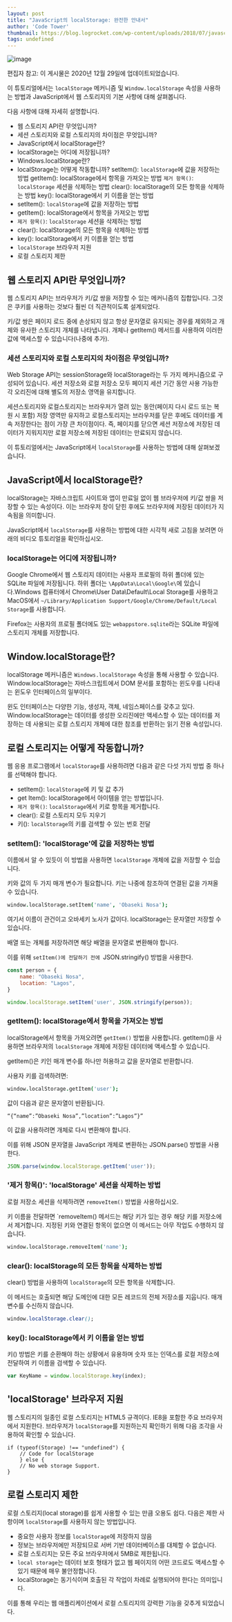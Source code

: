 ```yaml
---
layout: post
title: "JavaScript의 localStorage: 완전한 안내서"
author: 'Code Tower'
thumbnail: https://blog.logrocket.com/wp-content/uploads/2018/07/javascript-localstorage.png
tags: undefined
---
```



![image](https://i1.wp.com/blog.logrocket.com/wp-content/uploads/2018/07/javascript-localstorage.png?fit=730%2C487&ssl=1)

편집자 참고: 이 게시물은 2020년 12월 29일에 업데이트되었습니다.

이 튜토리얼에서는 `localStorage` 메커니즘 및 `Window.localStorage` 속성을 사용하는 방법과 JavaScript에서 웹 스토리지의 기본 사항에 대해 살펴봅니다.

다음 사항에 대해 자세히 설명합니다.

- 웹 스토리지 API란 무엇입니까?
- 세션 스토리지와 로컬 스토리지의 차이점은 무엇입니까?
- JavaScript에서 localStorage란?
- localStorage는 어디에 저장됩니까?
- Windows.localStorage란?
- localStorage는 어떻게 작동합니까?
setItem(): `localStorage`에 값을 저장하는 방법
getItem(): localStorage에서 항목을 가져오는 방법
`제거 항목()`: `localStorage` 세션을 삭제하는 방법
clear(): localStorage의 모든 항목을 삭제하는 방법
key(): localStorage에서 키 이름을 얻는 방법
- setItem(): `localStorage`에 값을 저장하는 방법
- getItem(): localStorage에서 항목을 가져오는 방법
- `제거 항목()`: `localStorage` 세션을 삭제하는 방법
- clear(): localStorage의 모든 항목을 삭제하는 방법
- key(): localStorage에서 키 이름을 얻는 방법
- `localStorage` 브라우저 지원
- 로컬 스토리지 제한

## 웹 스토리지 API란 무엇입니까?

웹 스토리지 API는 브라우저가 키/값 쌍을 저장할 수 있는 메커니즘의 집합입니다. 그것은 쿠키를 사용하는 것보다 훨씬 더 직관적이도록 설계되었다.

키/값 쌍은 페이지 로드 중에 손상되지 않고 항상 문자열로 유지되는 경우를 제외하고 개체와 유사한 스토리지 개체를 나타냅니다. 개체나 getItem() 메서드를 사용하여 이러한 값에 액세스할 수 있습니다(나중에 추가).

### 세션 스토리지와 로컬 스토리지의 차이점은 무엇입니까?

Web Storage API는 sessionStorage와 localStorage라는 두 가지 메커니즘으로 구성되어 있습니다. 세션 저장소와 로컬 저장소 모두 페이지 세션 기간 동안 사용 가능한 각 오리진에 대해 별도의 저장소 영역을 유지합니다.

세션스토리지와 로컬스토리지는 브라우저가 열려 있는 동안(페이지 다시 로드 또는 복원 시 포함) 저장 영역만 유지하고 로컬스토리지는 브라우저를 닫은 후에도 데이터를 계속 저장한다는 점이 가장 큰 차이점이다. 즉, 페이지를 닫으면 세션 저장소에 저장된 데이터가 지워지지만 로컬 저장소에 저장된 데이터는 만료되지 않습니다.

이 튜토리얼에서는 JavaScript에서 `localStorage`를 사용하는 방법에 대해 살펴보겠습니다.

## JavaScript에서 localStorage란?

localStorage는 자바스크립트 사이트와 앱이 만료일 없이 웹 브라우저에 키/값 쌍을 저장할 수 있는 속성이다. 이는 브라우저 창이 닫힌 후에도 브라우저에 저장된 데이터가 지속됨을 의미합니다.

JavaScript에서 `localStorage`를 사용하는 방법에 대한 시각적 새로 고침을 보려면 아래의 비디오 튜토리얼을 확인하십시오.

### localStorage는 어디에 저장됩니까?

Google Chrome에서 웹 스토리지 데이터는 사용자 프로필의 하위 폴더에 있는 SQLite 파일에 저장됩니다. 하위 폴더는 `\AppData\Local\Google\`에 있습니다.Windows 컴퓨터에서 Chrome\User Data\Default\Local Storage를 사용하고 MacOS에서 `~/Library/Application Support/Google/Chrome/Default/Local Storage`를 사용합니다.

Firefox는 사용자의 프로필 폴더에도 있는 `webappstore.sqlite`라는 SQLite 파일에 스토리지 개체를 저장합니다.

## Window.localStorage란?

localStorage 메커니즘은 `Windows.localStorage` 속성을 통해 사용할 수 있습니다. Window.localStorage는 자바스크립트에서 DOM 문서를 포함하는 윈도우를 나타내는 윈도우 인터페이스의 일부이다.

윈도 인터페이스는 다양한 기능, 생성자, 객체, 네임스페이스를 갖추고 있다. Window.localStorage는 데이터를 생성한 오리진에만 액세스할 수 있는 데이터를 저장하는 데 사용되는 로컬 스토리지 개체에 대한 참조를 반환하는 읽기 전용 속성입니다.

## 로컬 스토리지는 어떻게 작동합니까?

웹 응용 프로그램에서 `localStorage`를 사용하려면 다음과 같은 다섯 가지 방법 중 하나를 선택해야 합니다.

- setItem(): `localStorage`에 키 및 값 추가
- get Item(): localStorage에서 아이템을 얻는 방법입니다.
- `제거 항목()`: `localStorage`에서 키로 항목을 제거합니다.
- clear(): 로컬 스토리지 모두 지우기
- 키(): `localStorage`의 키를 검색할 수 있는 번호 전달

### setItem(): 'localStorage'에 값을 저장하는 방법

이름에서 알 수 있듯이 이 방법을 사용하면 `localStorage` 개체에 값을 저장할 수 있습니다.

키와 값의 두 가지 매개 변수가 필요합니다. 키는 나중에 참조하여 연결된 값을 가져올 수 있습니다.

```coffeescript
window.localStorage.setItem('name', 'Obaseki Nosa');
```

여기서 이름이 관건이고 오바세키 노사가 값이다. localStorage는 문자열만 저장할 수 있습니다.

배열 또는 개체를 저장하려면 해당 배열을 문자열로 변환해야 합니다.

이를 위해 `setItem()에 전달하기 전에 `JSON.stringify() 방법을 사용한다.

```js
const person = {
    name: "Obaseki Nosa",
    location: "Lagos",
}

window.localStorage.setItem('user', JSON.stringify(person));
```

### getItem(): localStorage에서 항목을 가져오는 방법

localStorage에서 항목을 가져오려면 `getItem()` 방법을 사용합니다. getItem()을 사용하면 브라우저의 `localStorage` 개체에 저장된 데이터에 액세스할 수 있습니다.

getItem()은 키인 매개 변수를 하나만 허용하고 값을 문자열로 반환합니다.

사용자 키를 검색하려면:

```coffeescript
window.localStorage.getItem('user');
```

값이 다음과 같은 문자열이 반환됩니다.

```undefined
“{“name”:”Obaseki Nosa”,”location”:”Lagos”}”
```

이 값을 사용하려면 개체로 다시 변환해야 합니다.

이를 위해 JSON 문자열을 JavaScript 개체로 변환하는 JSON.parse() 방법을 사용한다.

```js
JSON.parse(window.localStorage.getItem('user'));
```

### '제거 항목()': 'localStorage' 세션을 삭제하는 방법

로컬 저장소 세션을 삭제하려면 `removeItem()` 방법을 사용하십시오.

키 이름을 전달하면 `removeItem() 메서드는 해당 키가 있는 경우 해당 키를 저장소에서 제거합니다. 지정된 키와 연결된 항목이 없으면 이 메서드는 아무 작업도 수행하지 않습니다.

```coffeescript
window.localStorage.removeItem('name');
```

### clear(): localStorage의 모든 항목을 삭제하는 방법

clear() 방법을 사용하여 `localStorage`의 모든 항목을 삭제합니다.

이 메서드는 호출되면 해당 도메인에 대한 모든 레코드의 전체 저장소를 지웁니다. 매개 변수를 수신하지 않습니다.

```css
window.localStorage.clear();
```

### key(): localStorage에서 키 이름을 얻는 방법

키() 방법은 키를 순환해야 하는 상황에서 유용하며 숫자 또는 인덱스를 로컬 저장소에 전달하여 키 이름을 검색할 수 있습니다.

```js
var KeyName = window.localStorage.key(index);
```

## 'localStorage' 브라우저 지원

웹 스토리지의 일종인 로컬 스토리지는 HTML5 규격이다. IE8을 포함한 주요 브라우저에서 지원한다. 브라우저가 `localStorage`를 지원하는지 확인하기 위해 다음 조각을 사용하여 확인할 수 있습니다.

```undefined
if (typeof(Storage) !== "undefined") {
    // Code for localStorage
    } else {
    // No web storage Support.
}
```

## 로컬 스토리지 제한

로컬 스토리지(local storage)를 쉽게 사용할 수 있는 만큼 오용도 쉽다. 다음은 제한 사항이며 `localStorage`를 사용하지 않는 방법입니다.

- 중요한 사용자 정보를 `localStorage`에 저장하지 않음
- 정보는 브라우저에만 저장되므로 서버 기반 데이터베이스를 대체할 수 없습니다.
- 로컬 스토리지는 모든 주요 브라우저에서 5MB로 제한됩니다.
- `local storage`는 데이터 보호 형태가 없고 웹 페이지의 어떤 코드로도 액세스할 수 있기 때문에 매우 불안정합니다.
- localStorage는 동기식이며 호출된 각 작업이 차례로 실행되어야 한다는 의미입니다.

이를 통해 우리는 웹 애플리케이션에서 로컬 스토리지의 강력한 기능을 갖추게 되었습니다.